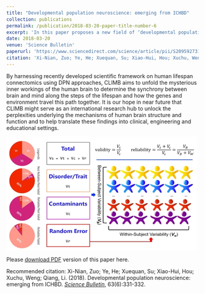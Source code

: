 ```yaml
---
title: "Developmental population neuroscience: emerging from ICHBD"
collection: publications
permalink: /publication/2018-03-20-paper-title-number-6
excerpt: 'In this paper proposes a new field of ‘developmental population neuroscience (DPN) for identifying environmental and genetic factors that shape development of the human brain.'
date: 2018-03-20
venue: 'Science Bulletin'
paperurl: 'https://www.sciencedirect.com/science/article/pii/S2095927318300082'
citation: 'Xi-Nian, Zuo; Ye, He; Xuequan, Su; Xiao-Hui, Hou; Xuchu, Weng; Qiang, Li. (2018). &quot;Developmental population neuroscience: emerging from ICHBD.&quot; <i>Science Bulletin</i>, 63(6):331-332.'
---
```

By harnessing recently developed scientific framework on human lifespan connectomics using DPN approaches, CLIMB aims to unfold the mysterious inner workings of the human brain to determine the synchrony between brain and mind along the steps of the lifespan and how the genes and environment travel this path together. It is our hope in near future that CLIMB might serve as an international research hub to unlock the perplexities underlying the mechanisms of human brain structure and function and to help translate these findings into clinical, engineering and educational settings.

<img src='/images/MTI-500x300.jpg' align="middle"><br/>

Please [download PDF](https://rdcu.be/bH2iL) version of this paper here.

Recommended citation: Xi-Nian, Zuo; Ye, He; Xuequan, Su; Xiao-Hui, Hou; Xuchu, Weng; Qiang, Li. (2018). Developmental population neuroscience: emerging from ICHBD. [<i>Science Bulletin</i>](https://www.sciencedirect.com/journal/science-bulletin), 63(6):331-332.
